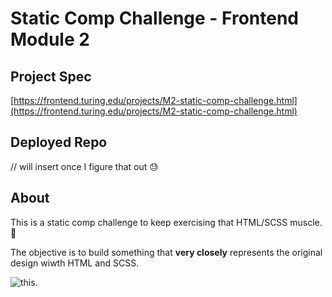 # Static Comp Challenge - Frontend Module 2

## Project Spec  
[https://frontend.turing.edu/projects/M2-static-comp-challenge.html](https://frontend.turing.edu/projects/M2-static-comp-challenge.html)

## Deployed Repo
// will insert once I figure that out 😓

## About

This is a static comp challenge to keep exercising that HTML/SCSS muscle. :muscle: 

The objective is to build something that **very closely** represents the original design wiwth HTML and SCSS.

![this](dog-party-spec.png).
